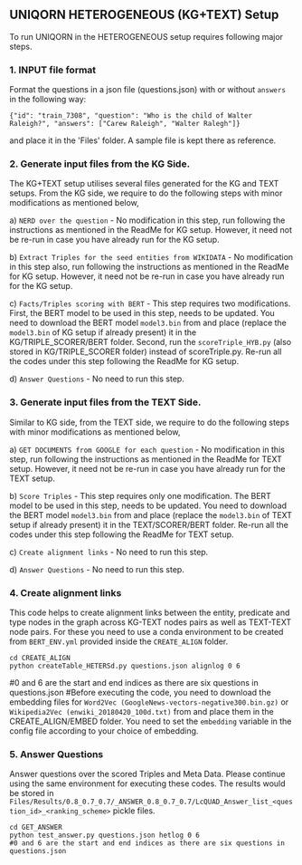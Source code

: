 ## UNIQORN HETEROGENEOUS (KG+TEXT) Setup

To run UNIQORN in the HETEROGENEOUS setup requires following major steps.

### 1. INPUT file format
Format the questions in a json file (questions.json) with or without `answers` in the following way:
```
{"id": "train_7308", "question": "Who is the child of Walter Raleigh?", "answers": ["Carew Raleigh", "Walter Ralegh"]}
```
and place it in the 'Files' folder. A sample file is kept there as reference. 

### 2. Generate input files from the KG Side.
The KG+TEXT setup utilises several files generated for the KG and TEXT setups. From the KG side, we require to do the following steps with minor modifications as mentioned below,

a) ```NERD over the question``` - No modification in this step, run following the instructions as mentioned in the ReadMe for KG setup. However, it need not be re-run in case you have already run for the KG setup.

b) ```Extract Triples for the seed entities from WIKIDATA``` - No modification in this step also, run following the instructions as mentioned in the ReadMe for KG setup. However, it need not be re-run in case you have already run for the KG setup.

c) ```Facts/Triples scoring with BERT``` - This step requires two modifications. First, the BERT model to be used in this step, needs to be updated. You need to download the BERT model `model3.bin` from <google drive link> and place (replace the `model3.bin` of KG setup if already present) it in the KG/TRIPLE_SCORER/BERT folder. Second, run the `scoreTriple_HYB.py` (also stored in KG/TRIPLE_SCORER folder) instead of scoreTriple.py. Re-run all the codes under this step following the ReadMe for KG setup.

d) ```Answer Questions``` - No need to run this step.

### 3. Generate input files from the TEXT Side.
Similar to KG side, from the TEXT side, we require to do the following steps with minor modifications as mentioned below,

a) ```GET DOCUMENTS from GOOGLE for each question``` - No modification in this step, run following the instructions as mentioned in the ReadMe for TEXT setup. However, it need not be re-run in case you have already run for the TEXT setup.

b) ```Score Triples``` - This step requires only one modification. The BERT model to be used in this step, needs to be updated. You need to download the BERT model `model3.bin` from <google drive link> and place (replace the `model3.bin` of TEXT setup if already present) it in the TEXT/SCORER/BERT folder. Re-run all the codes under this step following the ReadMe for TEXT setup.

c) ```Create alignment links``` - No need to run this step.

d) ```Answer Questions``` - No need to run this step.


### 4. Create alignment links
This code helps to create alignment links between the entity, predicate and type nodes in the graph across KG-TEXT nodes pairs as well as TEXT-TEXT node pairs. For these you need to use a conda environment to be created from `BERT_ENV.yml` provided inside the `CREATE_ALIGN` folder.
```
cd CREATE_ALIGN
python createTable_HETERSd.py questions.json alignlog 0 6
```
#0 and 6 are the start and end indices as there are six questions in questions.json
#Before executing the code, you need to download the embedding files for `Word2Vec (GoogleNews-vectors-negative300.bin.gz)` or `Wikipedia2Vec (enwiki_20180420_100d.txt)` from <google drive link> and place them in the CREATE_ALIGN/EMBED folder. You need to set the `embedding` variable in the config file according to your choice of embedding.

### 5. Answer Questions
Answer questions over the scored Triples and Meta Data. Please continue using the same environment for executing these codes. The results would be stored in `Files/Results/0.8_0.7_0.7/_ANSWER_0.8_0.7_0.7/LcQUAD_Answer_list_<question_id>_<ranking_scheme>` pickle files. 
```
cd GET_ANSWER
python test_answer.py questions.json hetlog 0 6
#0 and 6 are the start and end indices as there are six questions in questions.json
```

